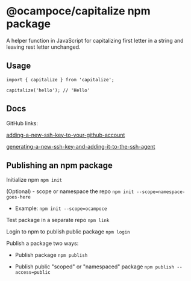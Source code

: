 # @ocampoce/capitalize npm package

A helper function in JavaScript for capitalizing first letter in a string and leaving rest letter unchanged.

## Usage

```
import { capitalize } from 'capitalize';

capitalize('hello'); // 'Hello'
```

## Docs

GitHub links:

[adding-a-new-ssh-key-to-your-github-account](https://docs.github.com/en/authentication/connecting-to-github-with-ssh/adding-a-new-ssh-key-to-your-github-account)

[generating-a-new-ssh-key-and-adding-it-to-the-ssh-agent](https://docs.github.com/en/authentication/connecting-to-github-with-ssh/generating-a-new-ssh-key-and-adding-it-to-the-ssh-agent)

## Publishing an npm package

Initialize npm
`npm init`

(Optional) - scope or namespace the repo
`npm init --scope=namespace-goes-here`

- Example: `npm init --scope=ocampoce`

Test package in a separate repo
`npm link`

Login to npm to publish public package
`npm login`

Publish a package two ways:

- Publish package
  `npm publish`

- Publish public "scoped" or "namespaced" package
  `npm publish --access=public`
